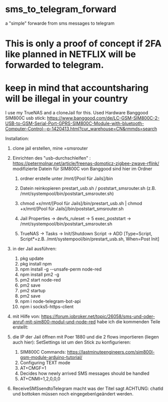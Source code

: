 # sms_to_telegram_forward
a "simple" forwarde from sms messages to telegram

# This is only a proof of concept if 2FA like planned in NETFLIX will be forwarded to telegram.
# keep in mind that accountsharing will be illegal in your country

I use my TrueNAS and a cloneJail for this.
Used Hardware Banggood SIM800C usb stick: 
https://www.banggood.com/de/LC-GSM-SIM800C-2-USB-to-GSM-Serial-Port-GPRS-SIM800C-Module-with-bluetooth-Computer-Control--p-1420413.html?cur_warehouse=CN&rmmds=search

Installation:

1. clone jail erstellen, mine =smsrouter

2. Einrichten des "usb-durchschleifen" : https://petermolnar.net/article/freenas-domoticz-zigbee-zwave-rflink/
   modifizierte Datein für SIM800C von Banggood sind hier im Ordner
   
   1. ordner erstelle unter /mnt/[Pool für Jails]/bin
   
   2. Datein reinkopieren prestart_usb.sh / poststart_smsrouter.sh (z.B. /mnt/systempool/bin/poststart_smsrouter.sh)
   
   3. chmod +x/mnt/[Pool für Jails]/bin/prestart_usb.sh | chmod +x/mnt/[Pool für Jails]/bin/poststart_smsrouter.sh
   
   4. Jail Properties ->   devfs_ruleset -> 5
                           exec_poststart -> /mnt/systempool/bin/poststart_smsrouter.sh
   
   5. TrueNAS -> Tasks -> Init/Shutdown Script -> ADD [Type=Script, Script*=z.B. /mnt/systempool/bin/prestart_usb.sh, When=Post Init]

3. in der Jail ausführen:
   1. pkg update
   2. pkg install npm
   3. npm install -g --unsafe-perm node-red
   4. npm install pm2 -g
   5. pm2 start node-red
   6. pm2 save
   7. pm2 startup
   8. pm2 save
   9. npm i node-telegram-bot-api
   10. npm i socks5-https-client
   
4. mit Hilfe von: https://forum.iobroker.net/topic/26058/sms-und-oder-anruf-mit-sim800-modul-und-node-red habe ich die kommenden Teile erstellt:

5. die IP der Jail öffnen mit Poer 1880 und die 2 flows importieren (liegen auch hier):
   SetSettings ist um den Stick zu konfigurieren:
      1. SIM800C Commands:   https://lastminuteengineers.com/sim800l-gsm-module-arduino-tutorial/
      2. Configuring TEXT mode
      3. AT+CMGF=1
      4. Decides how newly arrived SMS messages should be handled
      5. AT+CNMI=1,2,0,0,0
      
6. ReceiveSMSsendtoTelegram macht was der Titel sagt ACHTUNG: chatId und bottoken müssen noch eingegeben\geändert werden.
